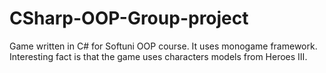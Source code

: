 # CSharp-OOP-Group-project
Game written in C# for Softuni OOP course. It uses monogame framework. Interesting fact is that the game uses characters models from Heroes III. 

